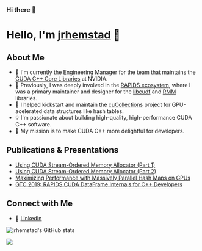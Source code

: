 ### Hi there 👋


# Hello, I'm [jrhemstad](https://github.com/jrhemstad) 👋

## About Me
- 🔭 I'm currently the Engineering Manager for the team that maintains the [CUDA C++ Core Libraries](https://github.com/nvidia/cccl) at NVIDIA.
- 🌱 Previously, I was deeply involved in the [RAPIDS ecosystem](rapids.ai), where I was a primary maintainer and designer for the [libcudf](https://github.com/rapidsai/cudf) and [RMM](https://github.com/rapidsai/rmm) libraries.
- 🚀 I helped kickstart and maintain the [cuCollections](https://github.com/NVIDIA/cuCollections) project for GPU-acelerated data structures like hash tables. 
- 💡 I'm passionate about building high-quality, high-performance CUDA C++ software.
- 🎯 My mission is to make CUDA C++ more delightful for developers.

## Publications & Presentations
  - [Using CUDA Stream-Ordered Memory Allocator (Part 1)](https://developer.nvidia.com/blog/using-cuda-stream-ordered-memory-allocator-part-1/)
  - [Using CUDA Stream-Ordered Memory Allocator (Part 2)](https://developer.nvidia.com/blog/using-cuda-stream-ordered-memory-allocator-part-2/)
  - [Maximizing Performance with Massively Parallel Hash Maps on GPUs](https://developer.nvidia.com/blog/maximizing-performance-with-massively-parallel-hash-maps-on-gpus/)
  - [GTC 2019: RAPIDS CUDA DataFrame Internals for C++ Developers](https://www.nvidia.com/en-us/on-demand/session/gtcsiliconvalley2019-s91043/)

## Connect with Me
- 📄 [LinkedIn](https://www.linkedin.com/in/jacobhemstad) 

![jrhemstad's GitHub stats](https://github-readme-stats.vercel.app/api?username=jrhemstad&hide_rank=true&show_icons=true&hide=stars)


![](https://komarev.com/ghpvc/?username=jrhemstad)


